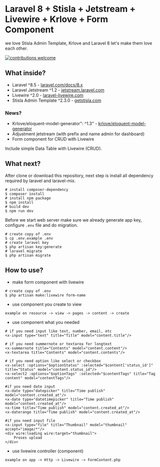# Laravel 8 + Stisla + Jetstream + Livewire + Krlove + Form Component
we love Stisla Admin Template, Krlove and Laravel 8 let's make them love each other.

[![contributions welcome](https://img.shields.io/badge/contributions-welcome-brightgreen.svg?style=flat)](https://github.com/nyancodeid/laravel-8-stisla-jetstream/issues)


## What inside?
- Laravel ^8.5 - [laravel.com/docs/8.x](https://laravel.com/docs/8.x)
- Laravel Jetstream ^1.2 - [jetstream.laravel.com](https://jetstream.laravel.com/)
- Livewire ^2.0 - [laravel-livewire.com](https://laravel-livewire.com)
- Stisla Admin Template ^2.3.0 - [getstisla.com](https://getstisla.com/)

### News?
- Krlove/eloquent-model-generator": ^1.3" - [krlove/eloquent-model-generator](https://github.com/krlove/eloquent-model-generator)
- Adjustment jetstream (with prefix and name admin for dashboard)
- Form component for CRUD with Livewire

Include simple Data Table with Livewire (CRUD).

## What next?
After clone or download this repository, next step is install all dependency required by laravel and laravel-mix.

```shell
# install composer-dependency
$ composer install
# install npm package
$ npm install
# build dev 
$ npm run dev
```

Before we start web server make sure we already generate app key, configure `.env` file and do migration.

```shell
# create copy of .env
$ cp .env.example .env
# create laravel key
$ php artisan key:generate
# laravel migrate
$ php artisan migrate
```

## How to use?
- make form component with livewire
```shell
# create copy of .env
$ php artisan make:livewire form-name
```
- use component you create to view
```shell
example on resource -> view -> pages -> content -> create
```
- use component what you needed
```shell
# if you need input like text, number, email, etc 
<x-input type="text" title="Title" model="content.title"/>

# if you need summernote or textarea for longtext
<x-summernote title="Contents" model="content.content"/>
<x-textarea title="Contents" model="content.contents"/>

# if you need option like select or checkbox 
<x-select :options="$optionStatus" :selected="$content['status_id']" title="Status" model="content.status_id"/>
<x-select2 :options="$optionTags" :selected="$contentTags" title="Tag content" model="contentTags"/>

#if you need date input
<x-date type="datepicker" title="Time publish" model="content.created_at"/>
<x-date type="datetimepicker" title="Time publish" model="content.created_at"/>
<x-time title="Time publish" model="content.created_at"/>
<x-daterange title="Time publish" model="content.created_at"/>

#if you need input file
<x-input type="file" title="Thumbnail" model="thumbnail" accept="image/*"/>
<div wire:loading wire:target="thumbnail">
    Proses upload
</div>
```
- use livewire controller (component)
```shell
example on app -> Http -> Livewire -> FormContent.php
```
